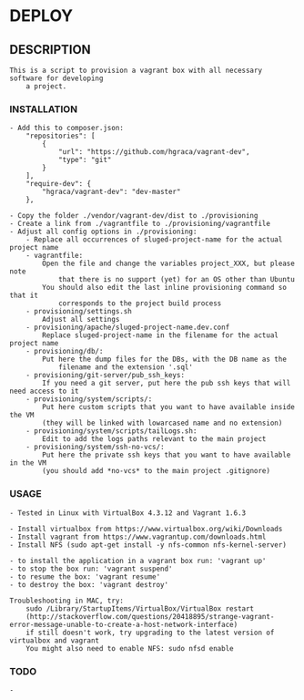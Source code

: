 # DEPLOY

## DESCRIPTION

    This is a script to provision a vagrant box with all necessary software for developing
        a project.

### INSTALLATION

    - Add this to composer.json:
        "repositories": [
            {
                "url": "https://github.com/hgraca/vagrant-dev",
                "type": "git"
            }
        ],
        "require-dev": {
            "hgraca/vagrant-dev": "dev-master"
        },

    - Copy the folder ./vendor/vagrant-dev/dist to ./provisioning
    - Create a link from ./vagrantfile to ./provisioning/vagrantfile
    - Adjust all config options in ./provisioning:
        - Replace all occurrences of sluged-project-name for the actual project name
        - vagrantfile:
            Open the file and change the variables project_XXX, but please note
                that there is no support (yet) for an OS other than Ubuntu
            You should also edit the last inline provisioning command so that it
                corresponds to the project build process
        - provisioning/settings.sh
            Adjust all settings
        - provisioning/apache/sluged-project-name.dev.conf
            Replace sluged-project-name in the filename for the actual project name
        - provisioning/db/:
            Put here the dump files for the DBs, with the DB name as the
                filename and the extension '.sql'
        - provisioning/git-server/pub_ssh_keys:
            If you need a git server, put here the pub ssh keys that will need access to it
        - provisioning/system/scripts/:
            Put here custom scripts that you want to have available inside the VM
            (they will be linked with lowarcased name and no extension)
        - provisioning/system/scripts/tailLogs.sh:
            Edit to add the logs paths relevant to the main project
        - provisioning/system/ssh-no-vcs/:
            Put here the private ssh keys that you want to have available in the VM
            (you should add *no-vcs* to the main project .gitignore)

### USAGE

    - Tested in Linux with VirtualBox 4.3.12 and Vagrant 1.6.3

    - Install virtualbox from https://www.virtualbox.org/wiki/Downloads
    - Install vagrant from https://www.vagrantup.com/downloads.html
    - Install NFS (sudo apt-get install -y nfs-common nfs-kernel-server)

    - to install the application in a vagrant box run: 'vagrant up'
    - to stop the box run: 'vagrant suspend'
    - to resume the box: 'vagrant resume'
    - to destroy the box: 'vagrant destroy'

    Troubleshooting in MAC, try:
        sudo /Library/StartupItems/VirtualBox/VirtualBox restart
        (http://stackoverflow.com/questions/20418895/strange-vagrant-error-message-unable-to-create-a-host-network-interface)
        if still doesn't work, try upgrading to the latest version of virtualbox and vagrant
        You might also need to enable NFS: sudo nfsd enable

### TODO
    -
